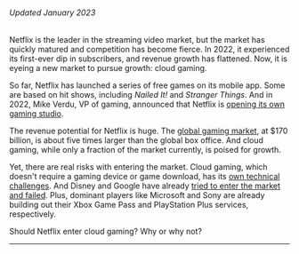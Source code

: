 ###### Updated January 2023

Netflix is the leader in the streaming video market, but the market has quickly matured and competition has become fierce. In 2022, it experienced its first-ever dip in subscribers, and revenue growth has flattened. Now, it is eyeing a new market to pursue growth: cloud gaming.

So far, Netflix has launched a series of free games on its mobile app. Some are based on hit shows, including _Nailed It!_ and _Stranger Things_. And in 2022, Mike Verdu, VP of gaming, announced that Netflix is [opening its own gaming studio](https://techcrunch.com/2022/10/18/netflix-to-expand-into-cloud-gaming-opens-new-studio-in-southern-california/).

The revenue potential for Netflix is huge. The [global gaming market](https://docs.google.com/document/d/16LXrPl71epVKo7VoQqf167LB7AGXFp-WNLpbsETV-v0), at $170 billion, is about five times larger than the global box office. And cloud gaming, while only a fraction of the market currently, is poised for growth.

Yet, there are real risks with entering the market. Cloud gaming, which doesn't require a gaming device or game download, has its [own technical challenges](https://www.wsj.com/articles/the-trickybut-potentially-lucrativetask-of-streaming-videogames-1541673000). And Disney and Google have already [tried to enter the market and failed](https://www.latimes.com/entertainment-arts/story/2022-10-24/lat-et-ct-netfllix-games). Plus, dominant players like Microsoft and Sony are already building out their Xbox Game Pass and PlayStation Plus services, respectively.

Should Netflix enter cloud gaming? Why or why not?

---